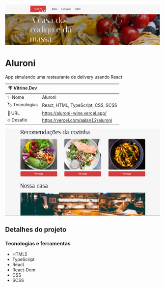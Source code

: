 <div align="center" >
  <img src="https://github.com/AAlan12/aluroni/blob/main/src/assets/vitdev/thumb1.PNG?raw=true"/>
</div>

# Aluroni

App simulando uma restaurante de delivery usando React

| :placard: Vitrine.Dev |     |
| -------------  | --- |
| :sparkles: Nome        | Aluroni
| :label: Tecnologias | React, HTML, TypeScript, CSS, SCSS
| :rocket: URL         | https://aluroni-wine.vercel.app/
| :fire: Desafio     | https://vercel.com/aalan12/aluroni

<!-- Inserir imagem com a #vitrinedev ao final do link -->
![](https://github.com/AAlan12/aluroni/blob/main/src/assets/vitdev/thumb2.PNG?raw=true#vitrinedev)

## Detalhes do projeto

### Tecnologias e ferramentas

- HTML5
- TypeScript
- React
- React-Dom
- CSS
- SCSS

